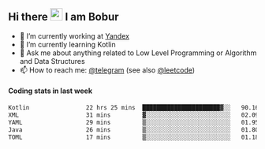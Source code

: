 ## Hi there <img src="https://media.giphy.com/media/hvRJCLFzcasrR4ia7z/giphy.gif" width="25px" height="25px"> I am Bobur

- 💼 I’m currently working at [Yandex](https://yandex.ru/)
- 🌱 I’m currently learning Kotlin
- 💬 Ask me about anything related to Low Level Programming or Algorithm and Data Structures
- 📫 How to reach me: [@telegram](https://t.me/octoant) (see also [@leetcode](https://leetcode.com/octoant/))    

#### Coding stats in last week

<!--START_SECTION:waka-->

```txt
Kotlin                22 hrs 25 mins  ██████████████████████▓░░   90.16 %
XML                   31 mins         ▓░░░░░░░░░░░░░░░░░░░░░░░░   02.09 %
YAML                  29 mins         ▒░░░░░░░░░░░░░░░░░░░░░░░░   01.95 %
Java                  26 mins         ▒░░░░░░░░░░░░░░░░░░░░░░░░   01.80 %
TOML                  17 mins         ▒░░░░░░░░░░░░░░░░░░░░░░░░   01.18 %
```

<!--END_SECTION:waka-->
